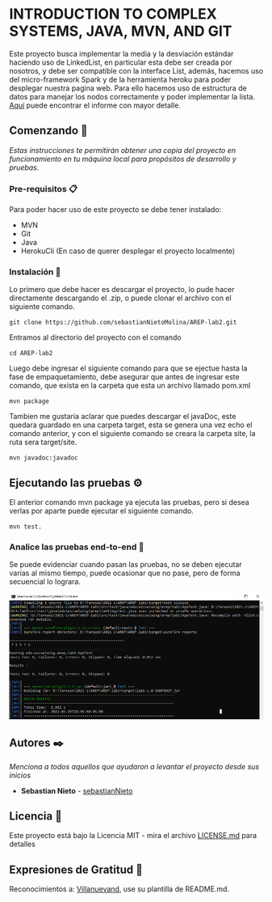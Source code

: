 # INTRODUCTION TO COMPLEX SYSTEMS, JAVA, MVN, AND GIT

Este proyecto busca implementar la media y la desviación estándar haciendo uso de LinkedList, en particular esta debe ser creada por nosotros, y debe ser compatible con la interface List, además, hacemos uso del micro-framework Spark y de la herramienta heroku para poder desplegar nuestra pagina web. Para ello hacemos uso de estructura de datos para manejar los nodos correctamente y poder implementar la lista. [Aquí](Design.pdf) puede encontrar el informe con mayor detalle. 

## Comenzando 🚀

_Estas instrucciones te permitirán obtener una copia del proyecto en funcionamiento en tu máquina local para propósitos de desarrollo y pruebas._

### Pre-requisitos 📋

Para poder hacer uso de este proyecto se debe tener instalado:
 
  * MVN
  * Git
  * Java
  * HerokuCli (En caso de querer desplegar el proyecto localmente)

### Instalación 🔧

Lo primero que debe hacer es descargar el proyecto, lo pude hacer directamente descargando el .zip, o puede clonar el archivo con el siguiente comando.

```
git clone https://github.com/sebastianNietoMolina/AREP-lab2.git
```

Entramos al directorio del proyecto con el comando

```
cd AREP-lab2
```

Luego debe ingresar el siguiente comando para que se ejectue hasta la fase de empaquetamiento, debe asegurar que antes de ingresar este comando, que exista en la carpeta que esta un archivo llamado pom.xml

```
mvn package
```

Tambien me gustaria aclarar que puedes descargar el javaDoc, este quedara guardado en una carpeta target, esta se genera una vez echo el comando anterior, y con el siguiente comando se creara la carpeta site, la ruta sera target/site.

```
mvn javadoc:javadoc
```

## Ejecutando las pruebas ⚙️

El anterior comando mvn package ya ejecuta las pruebas, pero si desea verlas por aparte puede ejecutar el siguiente comando.

```
mvn test.
```

### Analice las pruebas end-to-end 🔩

Se puede evidenciar cuando pasan las pruebas, no se deben ejecutar varias al mismo tiempo, puede ocasionar que no pase, pero de forma secuencial lo lograra.

![](https://github.com/sebastianNietoMolina/AREP-lab1/blob/main/fotos-documentos/pruebas.PNG)

## Autores ✒️

_Menciona a todos aquellos que ayudaron a levantar el proyecto desde sus inicios_

* **Sebastian Nieto** - [sebastianNieto](https://github.com/sebastianNietoMolina)

## Licencia 📄

Este proyecto está bajo la Licencia MIT - mira el archivo [LICENSE.md](LICENSE.md) para detalles

## Expresiones de Gratitud 🎁

Reconocimientos a: [Villanuevand](https://github.com/Villanuevand), use su plantilla de README.md.

